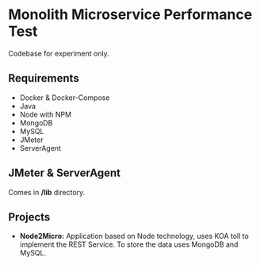 # Monolith Microservice Performance Test

Codebase for experiment only.

## Requirements
- Docker & Docker-Compose
- Java
- Node with NPM
- MongoDB
- MySQL
- JMeter
- ServerAgent

## JMeter & ServerAgent
Comes in **/lib** directory. 

## Projects
- **Node2Micro:** Application based on Node technology, uses KOA toll to implement the REST Service. To store the data uses MongoDB and MySQL. 
